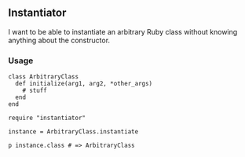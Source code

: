 ## Instantiator

I want to be able to instantiate an arbitrary Ruby class without knowing anything about the constructor.

### Usage

    class ArbitraryClass
      def initialize(arg1, arg2, *other_args)
        # stuff
      end
    end

    require "instantiator"
    
    instance = ArbitraryClass.instantiate
    
    p instance.class # => ArbitraryClass